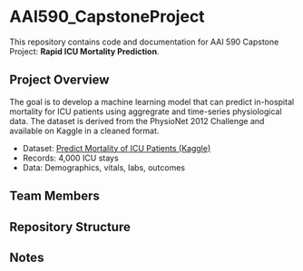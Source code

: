 # AAI590_CapstoneProject

This repository contains code and documentation for  AAI 590 Capstone Project: **Rapid ICU Mortality Prediction**.

## Project Overview

The goal is to develop a machine learning model that can predict in-hospital mortality for ICU patients using aggregrate and time-series physiological data. The dataset is derived from the PhysioNet 2012 Challenge and available on Kaggle in a cleaned format.

- Dataset: [Predict Mortality of ICU Patients (Kaggle)](https://www.kaggle.com/datasets/msafi04/predict-mortality-of-icu-patients-physionet/data)
- Records: 4,000 ICU stays
- Data: Demographics, vitals, labs, outcomes

## Team Members


## Repository Structure


## Notes



